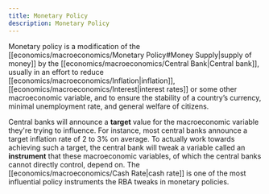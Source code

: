 ```yaml
---
title: Monetary Policy
description: Monetary Policy
---
```


Monetary policy is a modification of the [[economics/macroeconomics/Monetary Policy#Money Supply|supply of money]] by the [[economics/macroeconomics/Central Bank|Central bank]], usually in an effort to reduce [[economics/macroeconomics/Inflation|inflation]], [[economics/macroeconomics/Interest|interest rates]] or some other macroeconomic variable, and to ensure the stability of a country’s currency, minimal unemployment rate, and general welfare of citizens. 

Central banks will announce a **target** value for the macroeconomic variable they're trying to influence. For instance, most central banks announce a target inflation rate of $2$ to $3\%$ on average. To actually work towards achieving such a target, the central bank will tweak a variable called an **instrument** that these macroeconomic variables, of which the central banks cannot directly control, depend on. The [[economics/macroeconomics/Cash Rate|cash rate]] is one of the most influential policy instruments the RBA tweaks in monetary policies.
